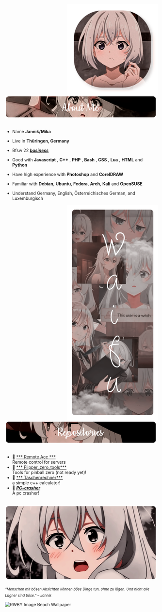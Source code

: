 <div>
<img src="./img/Profile-elaina.png" width="300" align="right" />
<br/>
<img src="./img/AboutMe-elaina.png" width="500" />
<br/>
<br/>
  
- Name **Jannik/Mika**

- Live in **Thüringen, Germany**

- Bfsw 22 [***business***](https://sbsz-eisenach.de/)

- Good with **Javascript** , **C++** , **PHP** , **Bash** , **CSS** , **Lua** , **HTML** and **Python**

- Have high experience with **Photoshop** and **CorelDRAW**
  
- Familiar with **Debian**, **Ubuntu**, **Fedora**, **Arch**, **Kali** and **OpenSUSE**

- Understand Germany, English, Österreichisches German, and Luxemburgisch 
<img src="./img/Waifu-elainaa.png" width="300" align="right" />
<br/>
<img src="./img/Repo-elaina.png" width="500" />
<br/>
<br/>
  
- 📗 [*** Remote Acc ***](https://github.com/EinsPommes/Remote-acc) <br/>
  Remote control for servers
- 📘 [*** Flipper_zero_tools***](https://github.com/EinsPommes/Flipper_zero_tools) <br/>
  Tools for pinball zero (not ready yet)!
- 📙 [*** Taschenrechner***](https://github.com/EinsPommes/Taschenrechner) <br/>
  a simple c++ calculator!
- 📒 [***PC-crasher***](https://github.com/EinsPommes/PC-crasher) <br/>
  A pc crasher!

<br/>
<img src="./img/banner-elainaa.png" width="500" /><br/>
  
<sub> *“Menschen mit bösen Absichten können böse Dinge tun, ohne zu lügen. Und nicht alle Lügner sind böse.” – Jannik* </sub>
<!--
<img src="https://metrics.lecoq.io/Eilaluth?template=classic&base.header=0&base.activity=0&base.community=0&base.repositories=0&base.metadata=0&repositories=1&repositories=100&repositories.batch=100&repositories.forks=false&repositories.affiliations=owner&repositories.featured=Eilaluth%2FAyano%2CEilaluth%2FKyoko%2CEilaluth%2FKanna%2CEilaluth%2FHotaru%2CEilaluth%2FMocha&config.timezone=Asia%2FJakart"  />
-->
    
 ![RWBY Image Beach Wallpaper](https://user-images.githubusercontent.com/84690368/180107953-1166e03c-a5af-42ec-a767-f9cce4b41873.png)
  
</div>

